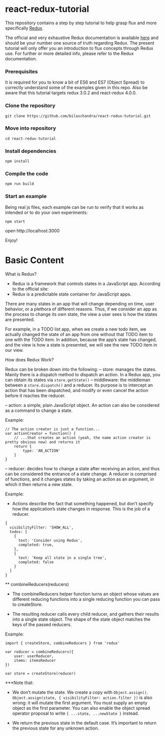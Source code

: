 react-redux-tutorial
=========================

This repository contains a step by step tutorial to help grasp flux and more specifically [Redux](https://github.com/rackt/redux).

The official and very exhaustive Redux documentation is available [here](http://redux.js.org/) and should be your number one source of truth regarding Redux. The present tutorial will only offer you an introduction to flux concepts through Redux use. For further or more detailed info, please refer to the Redux documentation.

### Prerequisites
It is required for you to know a bit of ES6 and ES7 (Object Spread) to correctly understand some of the examples given in this repo. Also be aware that this tutorial targets redux 3.0.2 and react-redux 4.0.0.

### Clone the repository
`git clone https://github.com/bilaschandra/react-redux-tutorial.git`

### Move into repository
`cd react-redux-tutorial`

### Install dependencies
`npm install`

### Compile the code
`npm run build`

### Start an example

Being real js files, each example can be run to verify that it works as intended or to do your own experiments:

`npm start`

open http://localhost:3000

Enjoy!


Basic Content
==================
What is Redux?

- Redux is a framework that controls states in a JavaScript app. According to the official site:
- Redux is a predictable state container for JavaScript apps.

There are many states in an app that will change depending on time, user behavior, or a plethora of different reasons. Thus, if we consider an app as the process to change its own state, the view a user sees is how the states are presented.

For example, in a TODO list app, when we create a new todo item, we actually changed the state of an app from one without that TODO item to one with the TODO item. In addition, because the app’s state has changed, and the view is how a state is presented, we will see the new TODO item in our view.

How does Redux Work?

Redux can be broken down into the following:
– store: manages the states. Mainly there is a dispatch method to dispatch an action. In a Redux app, you can obtain its states via `store.getState()`
– middleware: the middleman between a `store.dispatch()` and a reducer. Its purpose is to intercept an action that has been dispatched, and modify or even cancel the action before it reaches the reducer.

– action: a simple, plain JavaScript object. An action can also be considered as a command to change a state.

Example:
```
// The action creator is just a function...
var actionCreator = function() {
    // ...that creates an action (yeah, the name action creator is pretty obvious now) and returns it
    return {
        type: 'AN_ACTION'
    }
}
```

– reducer: decides how to change a state after receiving an action, and thus can be considered the entrance of a state change. A reducer is comprised of functions, and it changes states by taking an action as an argument, in which it then returns a new state.


Example:
- Actions describe the fact that something happened, but don’t specify how the application’s state changes in response. This is the job of a reducer.
```
{
  visibilityFilter: 'SHOW_ALL',
  todos: [
    {
      text: 'Consider using Redux',
      completed: true,
    },
    {
      text: 'Keep all state in a single tree',
      completed: false
    }
  ]
}
```

** combineReducers(reducers)
- The combineReducers helper function turns an object whose values are different reducing functions into a single reducing function you can pass to createStore.

- The resulting reducer calls every child reducer, and gathers their results into a single state object. The shape of the state object matches the keys of the passed reducers.

Example:
```
import { createStore, combineReducers } from 'redux'

var reducer = combineReducers({
    user: userReducer,
    items: itemsReducer
})

var store = createStore(reducer)
```


***Note that:

- We don’t mutate the state. We create a copy with `Object.assign()`. `Object.assign(state, { visibilityFilter: action.filter })` is also wrong: it will mutate the first argument. You must supply an empty object as the first parameter. You can also enable the object spread operator proposal to write `{ ...state, ...newState }` instead.

- We return the previous state in the default case. It’s important to return the previous state for any unknown action.
